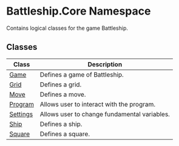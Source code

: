# Battleship.Core Namespace

Contains logical classes for the game Battleship.

## Classes

| Class | Description |
| ----- | ----------- |
| [Game](Game/Game.md) | Defines a game of Battleship. |
| [Grid](Grid/Grid.md) | Defines a grid. |
| [Move](Move/Move.md) | Defines a move. |
| [Program](Program/Program.md) | Allows user to interact with the program. |
| [Settings](Settings/Settings.md) | Allows user to change fundamental variables. |
| [Ship](Ship/Ship.md) | Defines a ship. |
| [Square](Square/Square.md) | Defines a square. |
